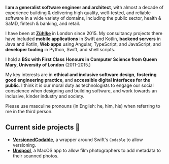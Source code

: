 **I am a generalist software engineer and architect**, with almost a decade of experience building & delivering high quality, well-tested, and reliable software in a wide variety of domains, including the public sector, health & SaMD, fintech & banking, and retail.

I have been at **[Zühlke](https://zuhlke.com)** in London since 2015. My consultancy projects there have included **mobile applications** in Swift and Kotlin, **backend servers** in Java and Kotlin, **Web apps** using Angular, TypeScript, and JavaScript, and **developer tooling** in Python, Swift, and shell scripts.

I hold a **BSc with First Class Honours in Computer Science from Queen Mary, University of London** (2011-2015.)

My key interests are in **ethical and inclusive software design**, **fostering good engineering practice**, and **accessible digital interfaces for the public**. I think it is our moral duty as technologists to engage our social conscience when designing and building software, and work towards an inclusive, kinder industry and society.

Please use masculine pronouns (in English: he, him, his) when referring to me in the third person.

## Current side projects 🧪
* **[VersionedCodable](https://github.com/jrothwell/VersionedCodable)**, a wrapper around Swift's `Codable` to allow versioning.
* **[Unspool](https://unspool.app)**, a MacOS app to allow film photographers to add metadata to their scanned photos.
